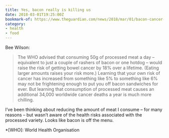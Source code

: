 ```yaml
---
title: Yes, bacon really is killing us
date: 2018-03-01T19:25:00Z
bookmark-of: https://www.theguardian.com/news/2018/mar/01/bacon-cancer-processed-meats-nitrates-nitrites-sausages
category:
- health
- food
---
```

Bee Wilson:

> The WHO advised that consuming 50g of processed meat a day – equivalent to just a couple of rashers of bacon or one hotdog – would raise the risk of getting bowel cancer by 18% over a lifetime. (Eating larger amounts raises your risk more.) Learning that your own risk of cancer has increased from something like 5% to something like 6% may not be frightening enough to put you off bacon sandwiches for ever. But learning that consumption of processed meat causes an additional 34,000 worldwide cancer deaths a year is much more chilling.

I’ve been thinking about reducing the amount of meat I consume – for many reasons – but wasn’t aware of the health risks associated with the processed variety. Looks like bacon is off the menu.

*[WHO]: World Health Organisation
